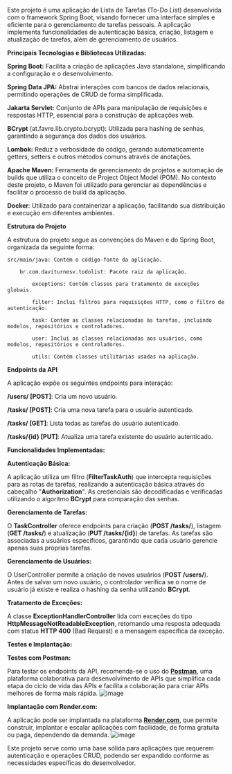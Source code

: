  Este projeto é uma aplicação de Lista de Tarefas (To-Do List) desenvolvida com o framework Spring Boot, visando fornecer uma interface simples e eficiente para o gerenciamento de tarefas pessoais. A aplicação implementa funcionalidades de autenticação básica, criação, listagem e atualização de tarefas, além de gerenciamento de usuários.

**Principais Tecnologias e Bibliotecas Utilizadas:**

  **Spring Boot:** Facilita a criação de aplicações Java standalone, simplificando a configuração e o desenvolvimento.

  **Spring Data JPA:** Abstrai interações com bancos de dados relacionais, permitindo operações de CRUD de forma simplificada.

  **Jakarta Servlet:** Conjunto de APIs para manipulação de requisições e respostas HTTP, essencial para a construção de aplicações web.

  **BCrypt** (at.favre.lib.crypto.bcrypt): Utilizada para hashing de senhas, garantindo a segurança dos dados dos usuários.

  **Lombok:** Reduz a verbosidade do código, gerando automaticamente getters, setters e outros métodos comuns através de anotações.

  **Apache Maven:** Ferramenta de gerenciamento de projetos e automação de builds que utiliza o conceito de Project Object Model (POM). No contexto deste projeto, o Maven foi utilizado para gerenciar as dependências e facilitar o processo de build da aplicação. 

  **Docker**: Utilizado para containerizar a aplicação, facilitando sua distribuição e execução em diferentes ambientes.

**Estrutura do Projeto**

  A estrutura do projeto segue as convenções do Maven e do Spring Boot, organizada da seguinte forma:

    src/main/java: Contém o código-fonte da aplicação.

        br.com.daviturnesv.todolist: Pacote raiz da aplicação.
    
            exceptions: Contém classes para tratamento de exceções globais.
    
            filter: Inclui filtros para requisições HTTP, como o filtro de autenticação.
    
            task: Contém as classes relacionadas às tarefas, incluindo modelos, repositórios e controladores.
    
            user: Inclui as classes relacionadas aos usuários, como modelos, repositórios e controladores.
    
            utils: Contém classes utilitárias usadas na aplicação.

**Endpoints da API**

  A aplicação expõe os seguintes endpoints para interação:

**/users/ [POST]**: Cria um novo usuário.

**/tasks/ [POST]**: Cria uma nova tarefa para o usuário autenticado.

**/tasks/ [GET]**: Lista todas as tarefas do usuário autenticado.

**/tasks/{id} [PUT]**: Atualiza uma tarefa existente do usuário autenticado.

**Funcionalidades Implementadas:**

  **Autenticação Básica:**

   A aplicação utiliza um filtro (**FilterTaskAuth**) que intercepta requisições para as rotas de tarefas, realizando a autenticação básica através do cabeçalho "**Authorization**".
  As credenciais são decodificadas e verificadas utilizando o algoritmo **BCrypt** para comparação das senhas.

  **Gerenciamento de Tarefas:**
  
   O **TaskController** oferece endpoints para criação (**POST /tasks/**), listagem (**GET /tasks/**) e atualização (**PUT /tasks/{id}**) de tarefas.
  As tarefas são associadas a usuários específicos, garantindo que cada usuário gerencie apenas suas próprias tarefas.
  
  **Gerenciamento de Usuários:**
  
   O UserController permite a criação de novos usuários (**POST /users/**).
  Antes de salvar um novo usuário, o controlador verifica se o nome de usuário já existe e realiza o hashing da senha utilizando **BCrypt**.
  
  **Tratamento de Exceções:**
  
   A classe **ExceptionHandlerController** lida com exceções do tipo **HttpMessageNotReadableException**, retornando uma resposta adequada com status **HTTP 400** (Bad Request) e a mensagem específica da exceção.

**Testes e Implantação:**

  **Testes com Postman:**
  
   Para testar os endpoints da API, recomenda-se o uso do **[Postman](https://www.postman.com/downloads/)**, uma plataforma colaborativa para desenvolvimento de APIs que simplifica cada etapa do ciclo de vida das APIs e facilita a colaboração para criar 
  APIs melhores de forma mais rápida.
  ![image](https://github.com/user-attachments/assets/822a7592-b053-4903-bed6-8750e15dc055)

  
  **Implantação com Render.com:**
  
   A aplicação pode ser implantada na plataforma **[Render.com](https://render.com/)**, que permite construir, implantar e escalar aplicações com facilidade, de forma gratuita ou paga, dependendo da demanda.
  ![image](https://github.com/user-attachments/assets/810c75b1-2a66-4a3b-b8f6-fb7063db1cab)



Este projeto serve como uma base sólida para aplicações que requerem autenticação e operações CRUD, podendo ser expandido conforme as necessidades específicas do desenvolvedor.
